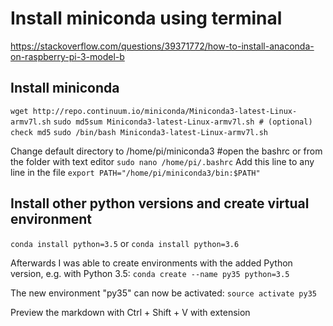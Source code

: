 # Install miniconda using terminal

https://stackoverflow.com/questions/39371772/how-to-install-anaconda-on-raspberry-pi-3-model-b

## Install miniconda

`wget http://repo.continuum.io/miniconda/Miniconda3-latest-Linux-armv7l.sh`
`sudo md5sum Miniconda3-latest-Linux-armv7l.sh # (optional) check md5`
`sudo /bin/bash Miniconda3-latest-Linux-armv7l.sh`

Change default directory to /home/pi/miniconda3
#open the bashrc or from the folder with text editor
`sudo nano /home/pi/.bashrc`
Add this line to any line in the file
`export PATH="/home/pi/miniconda3/bin:$PATH"`

## Install other python versions and create virtual environment

`conda install python=3.5` or 
`conda install python=3.6`

Afterwards I was able to create environments with the added Python version, e.g. with Python 3.5:
`conda create --name py35 python=3.5`

The new environment "py35" can now be activated:
`source activate py35`

Preview the markdown with Ctrl + Shift + V with extension